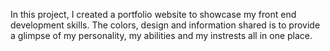 In this project, I created a portfolio website to showcase my front end development skills. The colors, design and information shared is to provide a glimpse of my personality, my abilities and my instrests all in one place. 
